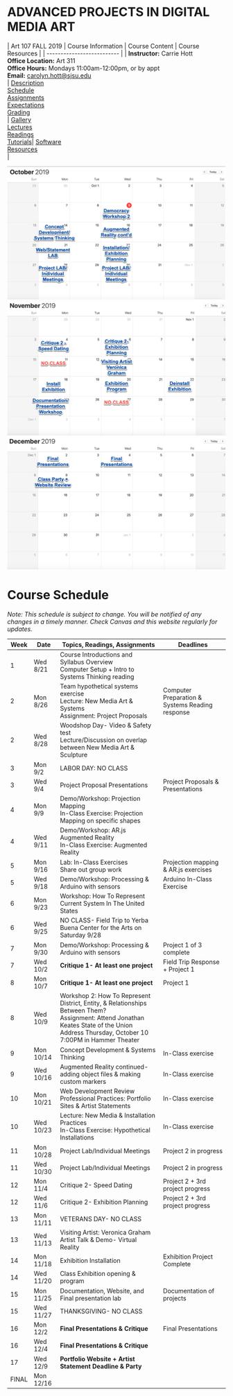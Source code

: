 # **ADVANCED PROJECTS IN DIGITAL MEDIA ART**

|  Art 107 FALL 2019  | Course Information  | Course Content | Course Resources |
| -------------------------- |
| **Instructor:** Carrie Hott <br> **Office Location:** Art 311 <br> **Office Hours:** Mondays 11:00am-12:00pm, or by appt <br> **Email:** carolyn.hott@sjsu.edu <br> | [Description](https://carriehott.github.io/sjsu-art107/#course-description) <br>  [Schedule](https://carriehott.github.io/sjsu-art107/schedule) <br> [Assignments](https://carriehott.github.io/sjsu-art107/assignments)<br>  [Expectations](https://carriehott.github.io/sjsu-art107/#course-expectations) <br>[Grading](https://carriehott.github.io/sjsu-art107/grading)<br>| [Gallery](https://carriehott.github.io/sjsu-art107/critiques)<br> [Lectures](https://carriehott.github.io/sjsu-art107/lectures)<br> [Readings](https://carriehott.github.io/sjsu-art107/readings) <br> [Tutorials](https://carriehott.github.io/sjsu-art107/tutorials)| [Software](https://carriehott.github.io/sjsu-art107/programs) <br> [Resources](https://carriehott.github.io/sjsu-art107/resources) <br>|


![October](october.png)
![November](november.png)
![December](december.png)


# Course Schedule
_Note: This schedule is subject to change. You will be notified of any changes in a timely manner. Check Canvas and this website regularly for updates._

**Week** | **Date** | **Topics, Readings, Assignments** | **Deadlines**
------------ | ------------ | ------------- | -------------
1 | Wed 8/21 | Course Introductions and Syllabus Overview <br> Computer Setup + Intro to Systems Thinking reading |
2 | Mon 8/26 | Team hypothetical systems exercise<br>Lecture: New Media Art & Systems<br>Assignment: Project Proposals | Computer Preparation & Systems Reading response
2 | Wed 8/28 | Woodshop Day- Video & Safety test <br> Lecture/Discussion on overlap between New Media Art & Sculpture<br> |
3 | Mon 9/2 | LABOR DAY: NO CLASS | 
3 | Wed 9/4 | Project Proposal Presentations | Project Proposals & Presentations
4 | Mon 9/9| Demo/Workshop: Projection Mapping<br>In-Class Exercise: Projection Mapping on specific shapes | 
4 | Wed 9/11 | Demo/Workshop: AR.js Augmented Reality<br>In-Class Exercise: Augmented Reality |
5 | Mon 9/16 | Lab: In-Class Exercises <br> Share out group work| Projection mapping & AR.js exercises
5 | Wed 9/18 | Demo/Workshop: Processing & Arduino with sensors| Arduino In-Class Exercise |
6 | Mon 9/23 | Workshop: How To Represent Current System In The United States <br> | 
6 | Wed 9/25 | NO CLASS- Field Trip to Yerba Buena Center for the Arts on Saturday 9/28 | 
7 | Mon 9/30 | Demo/Workshop: Processing & Arduino with sensors | Project 1 of 3 complete
7 | Wed 10/2 | **Critique 1- At least one project**  | Field Trip Response + Project 1
8 | Mon 10/7 | **Critique 1- At least one project** | Project 1
8 | Wed 10/9 | Workshop 2: How To Represent District, Entity, & Relationships Between Them? <br> Assignment: Attend Jonathan Keates State of the Union Address Thursday, October 10 7:00PM in Hammer Theater|
9 | Mon 10/14 | Concept Development & Systems Thinking | In-Class exercise
9 | Wed 10/16 | Augmented Reality continued- adding object files & making custom markers | In-Class exercise
10 | Mon 10/21 | Web Development Review<br>Professional Practices: Portfolio Sites & Artist Statements | In-Class exercise
10 | Wed 10/23 | Lecture: New Media & Installation Practices <br> In-Class Exercise: Hypothetical Installations | In-Class exercise
11 | Mon 10/28 | Project Lab/Individual Meetings | Project 2 in progress
11 | Wed 10/30 | Project Lab/Individual Meetings | Project 2 in progress
12 | Mon 11/4 | Critique 2- Speed Dating | Project 2 + 3rd project progress
12 | Wed 11/6 | Critique 2- Exhibition Planning | Project 2 + 3rd project progress
13 | Mon 11/11 | VETERANS DAY- NO CLASS | 
13 | Wed 11/13 | Visiting Artist: Veronica Graham<br> Artist Talk & Demo- Virtual Reality | 
14 | Mon 11/18 | Exhibition Installation <br>| Exhibition Project Complete
14 | Wed 11/20 | Class Exhibition opening & program | 
15 | Mon 11/25 | Documentation, Website, and Final presentation lab | Documentation of projects
15 | Wed 11/27 | THANKSGIVING- NO CLASS | 
16 | Mon 12/2 | **Final Presentations & Critique** | Final Presentations
16 | Wed 12/4 | **Final Presentations & Critique** | 
17 | Wed 12/9 | **Portfolio Website + Artist Statement Deadline & Party** | 
FINAL | Mon 12/16 |

